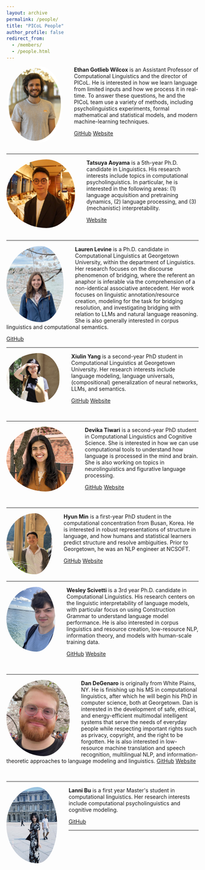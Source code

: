 ```yaml
---
layout: archive
permalink: /people/
title: "PICoL People"
author_profile: false
redirect_from: 
  - /members/
  - /people.html
---
```



 <img src="../images/ethan.jpg" style="height:200px; border-radius:50%; float:left; padding-right: 30px" alt="Ethan Wilcox"> 

**Ethan Gotlieb Wilcox** is an Assistant Professor of Computational Linguistics and the director of PICoL. He is interested in how we learn language from limited inputs and how we process it in real-time. To answer these questions, he and the PICoL team use a variety of methods, including psycholinguistics experiments, formal mathematical and statistical models, and modern machine-learning techniques. 

[GitHub](https://github.com/wilcoxeg) [Website](https://wilcoxeg.github.io/)

<br>

---

<img src="../images/tatsuya.jpg" style="height:180px; border-radius:50%; float:left; padding-right: 30px" alt="Lauren Levine">

**Tatsuya Aoyama** is a 5th-year Ph.D. candidate in Linguistics. His research interests include topics in computational psycholinguistics. In particular, he is interested in the following areas: (1) language acquisition and pretraining dynamics, (2) language processing, and (3) (mechanistic) interpretability.


[Website](https://t-aoyam.github.io/)

<br>

---

<img src="../images/Lauren.jpg" style="height:200px; border-radius:50%; float:left; padding-right: 30px" alt="Lauren Levine">

**Lauren Levine** is a Ph.D. candidate in Computational Linguistics at Georgetown University,
within the department of Linguistics. Her research focuses on the discourse phenomenon of bridging,
where the referent an anaphor is inferable via the comprehension of a non-identical associative antecedent.
Her work focuses on linguistic annotation/resource creation, modeling for the task for bridging resolution,
and investigating bridging with relation to LLMs and natural language reasoning.
She is also generally interested in corpus linguistics and computational semantics.

[GitHub](https://github.com/lauren-lizzy-levine)

---

<img src="../images/xiulin.png" style="height:130px; border-radius:50%; float:left; padding-right: 30px" alt="Xiulin Yang">

**Xiulin Yang** is a second-year PhD student in Computational Linguistics at Georgetown University.
Her research interests include language modeling, language universals, (compositional) generalization of neural
networks, LLMs, and semantics. 

[GitHub](https://github.com/xiulinyang) [Website](https://xiulinyang.github.io)

<br>

---

<img src="../images/devika.jpg" style="height:170px; border-radius:50%; float:left; padding-right: 30px" alt="Devika Tiwari">

**Devika Tiwari** is a second-year PhD student in Computational Linguistics and Cognitive Science.
She is interested in how we can use computational tools to understand how language is processed in the mind and brain.
She is also working on topics in neurolinguistics and figurative language processing.

[GitHub](https://github.com/devika-tiwari) [Website](https://sites.google.com/georgetown.edu/devikatiwari/home?authuser=0)

<br>

---
<img src="../images/Hyun.jpeg" style="height:160px; border-radius:50%; float:left; padding-right: 30px" alt="Hyun Min">

**Hyun Min** is a first-year PhD student in the computational concentration from Busan, Korea.
He is interested in robust representations of structure in language, and how humans and statistical learners
predict structure and resolve ambiguities. Prior to Georgetown, he was an NLP engineer at NCSOFT.

[GitHub](https://github.com/aatlantise) [Website](https://aatlantise.science/)

<br>

---

<img src="../images/wes.jpg" style="height:170px; border-radius:50%; float:left; padding-right: 30px" alt="Wesley Scivetti">

**Wesley Scivetti** is a 3rd year Ph.D. candidate in Computational Linguistics. His research centers on the linguistic interpretability of language models, with particular focus on using Construction Grammar to understand language model performance. He is also interested in corpus linguistics and resource creation, low-resource NLP, information theory, and models with human-scale training data.

[GitHub](https://github.com/WesScivetti) [Website](https://wesleyscivetti.georgetown.domains/)

<br>

---

<img src="../images/dan.jpg" style="height:200px; border-radius:50%; float:left; padding-right: 30px" alt="Dan DeGenaro">

**Dan DeGenaro** is originally from White Plains, NY. He is finishing up his MS in computational linguistics, after which
he will begin his PhD in computer science, both at Georgetown. Dan is interested in the development of safe,
ethical, and energy-efficient multimodal intelligent systems that serve the needs of everyday people while
respecting important rights such as privacy, copyright, and the right to be forgotten. He is also interested in
low-resource machine translation and speech recognition, multilingual NLP, and information-theoretic approaches to language modeling and linguistics. [GitHub](https://github.com/ddegenaro) [Website](https://ddegenaro.github.io/)

<br>

---

<img src="../images/Lanni.jpg" style="height:200px; border-radius:50%; float:left; padding-right: 30px" alt="Lanni Bu">

**Lanni Bu** is a first year Master's student in computational linguistics.
Her research interests include computational psycholinguistics and cognitive modeling.

[GitHub](https://github.com/Lanni-ni)

---
